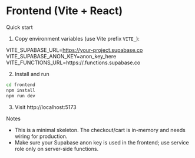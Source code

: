 # Frontend (Vite + React)

Quick start

1. Copy environment variables (use Vite prefix `VITE_`):

VITE_SUPABASE_URL=https://your-project.supabase.co
VITE_SUPABASE_ANON_KEY=anon_key_here
VITE_FUNCTIONS_URL=https://<project>.functions.supabase.co

2. Install and run

```bash
cd frontend
npm install
npm run dev
```

3. Visit http://localhost:5173

Notes
- This is a minimal skeleton. The checkout/cart is in-memory and needs wiring for production.
- Make sure your Supabase anon key is used in the frontend; use service role only on server-side functions.
